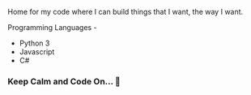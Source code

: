 Home for my code where I can build things that I want, the way I want.

Programming Languages -

+ Python 3
+ Javascript
+ C#

### Keep Calm and Code On... 👋
<!--
**SehgalNeeraj/SehgalNeeraj** is a ✨ _special_ ✨ repository because its `README.md` (this file) appears on your GitHub profile.

Here are some ideas to get you started:

- 🔭 I’m currently working on ...
- 🌱 I’m currently learning ...
- 👯 I’m looking to collaborate on ...
- 🤔 I’m looking for help with ...
- 💬 Ask me about ...
- 📫 How to reach me: ...
- 😄 Pronouns: ...
- ⚡ Fun fact: ...
Commits: 30%
Issues: 30%
Pull Requests: 20%
Code Review: 20%
-->

